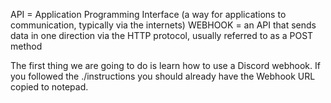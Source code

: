 API = Application Programming Interface (a way for applications to communication, typically via the internets)
WEBHOOK = an API that sends data in one direction via the HTTP protocol, usually referred to as a POST method

The first thing we are going to do is learn how to use a Discord webhook. If you followed the ./instructions you should already have the Webhook URL copied to notepad. 
